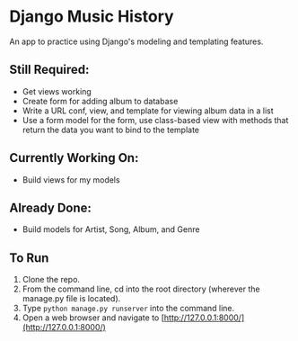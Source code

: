 # Django Music History

An app to practice using Django's modeling and templating features.

## Still Required:

* Get views working
* Create form for adding album to database
* Write a URL conf, view, and template for viewing album data in a list
* Use a form model for the form, use class-based view with methods that return the data you want to bind to the template

## Currently Working On:

* Build views for my models

## Already Done:

* Build models for Artist, Song, Album, and Genre

## To Run

1. Clone the repo.
2. From the command line, cd into the root directory (wherever the manage.py file is located).
3. Type ```python manage.py runserver``` into the command line.
4. Open a web browser and navigate to [http://127.0.0.1:8000/](http://127.0.0.1:8000/)